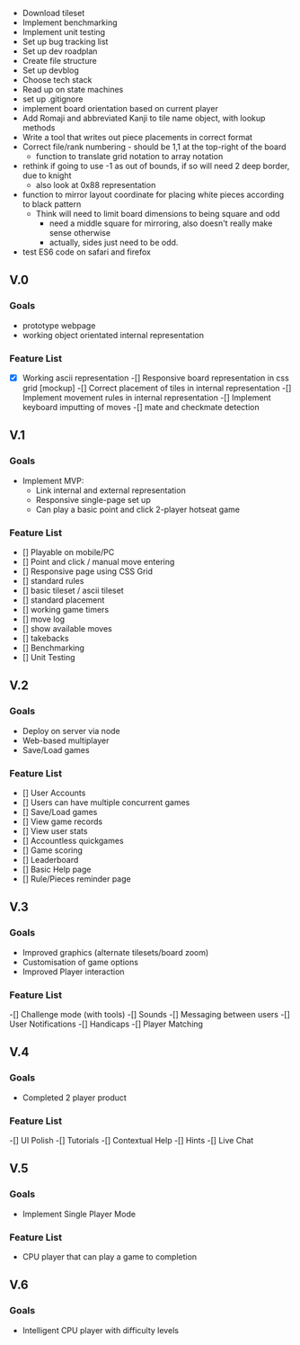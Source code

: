 - Download tileset
- Implement benchmarking
- Implement unit testing
- Set up bug tracking list
- Set up dev roadplan
- Create file structure
- Set up devblog
- Choose tech stack
- Read up on state machines
- set up .gitignore
- implement board orientation based on current player
- Add Romaji and abbreviated Kanji to tile name object, with lookup methods
- Write a tool that writes out piece placements in correct format
- Correct file/rank numbering - should be 1,1 at the top-right of the board
    - function to translate grid notation to array notation
- rethink if going to use -1 as out of bounds, if so will need 2 deep border, due to knight
    - also look at 0x88 representation
- function to mirror layout coordinate for placing white pieces according to black pattern
    - Think will need to limit board dimensions to being square and odd
        - need a middle square for mirroring, also doesn't really make sense otherwise
        - actually, sides just need to be odd.
- test ES6 code on safari and firefox

## V.0
### Goals
- prototype webpage
- working object orientated internal representation

### Feature List
-[x] Working ascii representation
-[] Responsive board representation in css grid [mockup]
-[] Correct placement of tiles in internal representation
-[] Implement movement rules in internal representation
-[] Implement keyboard imputting of moves
-[] mate and checkmate detection

## V.1
### Goals
- Implement MVP:
    - Link internal and external representation
    - Responsive single-page set up
    - Can play a basic point and click 2-player hotseat game

### Feature List
- [] Playable on mobile/PC
- [] Point and click / manual move entering
- [] Responsive page using CSS Grid
- [] standard rules
- [] basic tileset / ascii tileset
- [] standard placement
- [] working game timers
- [] move log
- [] show available moves
- [] takebacks
- [] Benchmarking
- [] Unit Testing

## V.2
### Goals
- Deploy on server via node
- Web-based multiplayer
- Save/Load games

### Feature List
- [] User Accounts
- [] Users can have multiple concurrent games
- [] Save/Load games
- [] View game records
- [] View user stats
- [] Accountless quickgames
- [] Game scoring
- [] Leaderboard
- [] Basic Help page
- [] Rule/Pieces reminder page

## V.3
### Goals
- Improved graphics (alternate tilesets/board zoom)
- Customisation of game options
- Improved Player interaction

### Feature List
-[] Challenge mode (with tools)
-[] Sounds
-[] Messaging between users
-[] User Notifications
-[] Handicaps
-[] Player Matching

## V.4
### Goals
- Completed 2 player product

### Feature List
-[] UI Polish
-[] Tutorials
-[] Contextual Help
-[] Hints
-[] Live Chat

## V.5
### Goals
- Implement Single Player Mode

### Feature List
- CPU player that can play a game to completion

## V.6
### Goals
- Intelligent CPU player with difficulty levels
